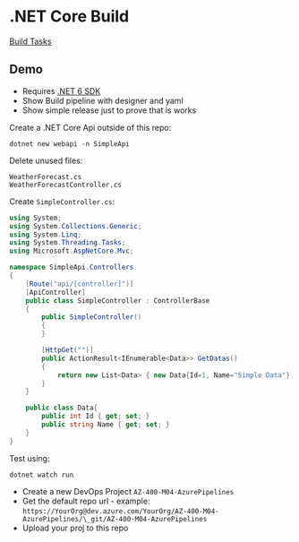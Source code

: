 # .NET Core Build

[Build Tasks](https://docs.microsoft.com/en-us/azure/devops/pipelines/tasks/?view=azure-devops)

## Demo

- Requires [.NET 6 SDK](https://dotnet.microsoft.com/download/dotnet/6.0)
- Show Build pipeline with designer and yaml
- Show simple release just to prove that is works

Create a .NET Core Api outside of this repo:

```
dotnet new webapi -n SimpleApi
```

Delete unused files:

```
WeatherForecast.cs
WeatherForecastController.cs
```

Create `SimpleController.cs`:

```c#
using System;
using System.Collections.Generic;
using System.Linq;
using System.Threading.Tasks;
using Microsoft.AspNetCore.Mvc;

namespace SimpleApi.Controllers
{
    [Route("api/[controller]")]
    [ApiController]
    public class SimpleController : ControllerBase
    {
        public SimpleController()
        {
        }

        [HttpGet("")]
        public ActionResult<IEnumerable<Data>> GetDatas()
        {
            return new List<Data> { new Data{Id=1, Name="Simple Data"} };
        }
    }

    public class Data{
        public int Id { get; set; }
        public string Name { get; set; }
    }
}


```

Test using:

```
dotnet watch run
```

- Create a new DevOps Project `AZ-400-M04-AzurePipelines`
- Get the default repo url - example: `https://YourOrg@dev.azure.com/YourOrg/AZ-400-M04-AzurePipelines/\_git/AZ-400-M04-AzurePipelines`
- Upload your proj to this repo

